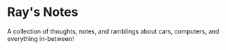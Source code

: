 # Ray's Notes

A collection of thoughts, notes, and ramblings about cars, computers, and everything in-between!